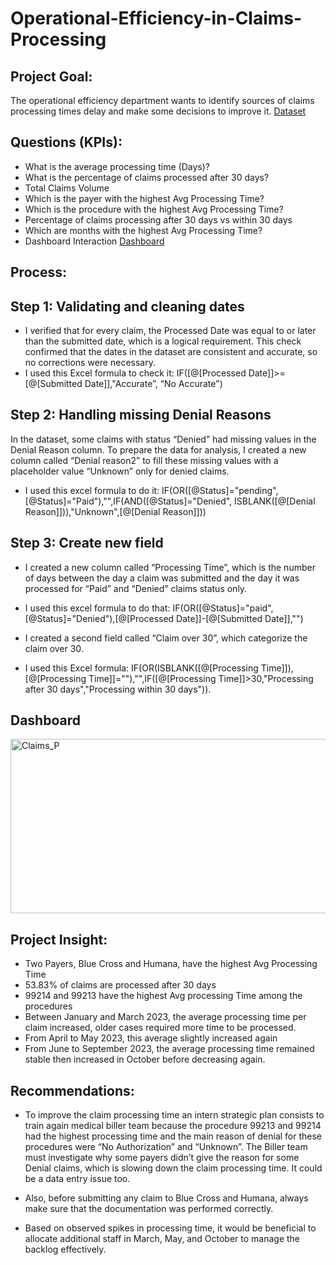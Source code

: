 # Operational-Efficiency-in-Claims-Processing
## Project Goal:
The operational efficiency department wants to identify sources of claims processing times delay and make some decisions to improve it.
<a href="https://github.com/Leonel-web-byte/Operational-Efficiency-in-Claims-Processing/blob/main/Cleaned_Data.xlsx">Dataset</a>
## Questions (KPIs):
-	What is the average processing time (Days)?
-	What is the percentage of claims processed after 30 days?
-	Total Claims Volume
-	Which is the payer with the highest Avg Processing Time?
-	Which is the procedure with the highest Avg Processing Time?
-	Percentage of claims processing after 30 days vs within 30 days
-	Which are months with the highest Avg Processing Time?
-	Dashboard Interaction <a href= "https://github.com/Leonel-web-byte/Operational-Efficiency-in-Claims-Processing/blob/main/Claims_P.png">Dashboard</a>
## Process:
## Step 1: Validating and cleaning dates
-	I verified that for every claim, the Processed Date was equal to or later than the submitted date, which is a logical requirement. This check confirmed that the dates in the dataset are consistent and accurate, so no corrections were necessary.
- I used this Excel formula to check it:
IF([@[Processed Date]]>=[@[Submitted Date]],"Accurate”, “No Accurate")
## Step 2: Handling missing Denial Reasons
In the dataset, some claims with status “Denied” had missing values in the Denial Reason column. To prepare the data for analysis, I created a new column called “Denial reason2” to fill these missing values with a placeholder value “Unknown” only for denied claims.
- I used this excel formula to do it:
  IF(OR([@Status]="pending",[@Status]="Paid"),"",IF(AND([@Status]="Denied", ISBLANK([@[Denial Reason]])),"Unknown",[@[Denial Reason]]))


## Step 3: Create new field
- I created a new column called “Processing Time”, which is the number of days between the day a claim was submitted and the day it was processed for “Paid” and “Denied” claims status only.
- I used this excel formula to do that:
  IF(OR([@Status]="paid",[@Status]="Denied"),[@[Processed Date]]-[@[Submitted Date]],"")

-	I created a second field called “Claim over 30”, which categorize the claim over 30.
- I used this Excel formula:
  IF(OR(ISBLANK([@[Processing Time]]),[@[Processing Time]]=""),"",IF([@[Processing Time]]>30,"Processing after 30 days","Processing within 30 days")).
  
## Dashboard
<img width="549" height="279" alt="Claims_P" src="https://github.com/user-attachments/assets/2c4be2ac-369f-4dc5-87bb-0f503cd25d05" />

## Project Insight:
- Two Payers, Blue Cross and Humana, have the highest Avg Processing Time
-	53.83% of claims are processed after 30 days
-	99214 and 99213 have the highest Avg processing Time among the procedures 
-	Between January and March 2023, the average processing time per claim increased, older cases required more time to be processed.
-	From April to May 2023, this average slightly increased again
-	From June to September 2023, the average processing time remained stable then increased in October before decreasing again.

## Recommendations:
- To improve the claim processing time an intern strategic plan consists to train again medical biller team because the procedure 99213 and 99214 had the highest processing time and the main reason of denial for these procedures were “No Authorization” and “Unknown”. The Biller team must investigate why some payers didn’t give the reason for some Denial claims, which is slowing down the claim processing time. It could be a data entry issue too.
  
- Also, before submitting any claim to Blue Cross and Humana, always make sure that the documentation was performed correctly.
- Based on observed spikes in processing time, it would be beneficial to allocate additional staff in March, May, and October to manage the backlog effectively.

